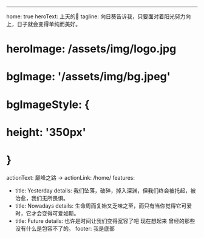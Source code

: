 ---
home: true
heroText: 上天的🐷
tagline: 向日葵告诉我，只要面对着阳光努力向上，日子就会变得单纯而美好。
# heroImage: /assets/img/logo.jpg
# bgImage: '/assets/img/bg.jpeg'
# bgImageStyle: {
#   height: '350px'
# }
actionText: 巅峰之路 →
actionLink: /home/
features:
- title: Yesterday
  details: 我们坠落，破碎，掉入深渊，但我们终会被托起，被治愈，我们无所畏惧。
- title:  Nowadays
  details: 生命周而复始又乏味之至，而只有当你觉得它可爱时，它才会变得可爱如斯。
- title: Future
  details: 也许是时间让我们变得宽容了吧 现在想起来 曾经的那些没有什么是包容不了的。
footer: 我是底部

